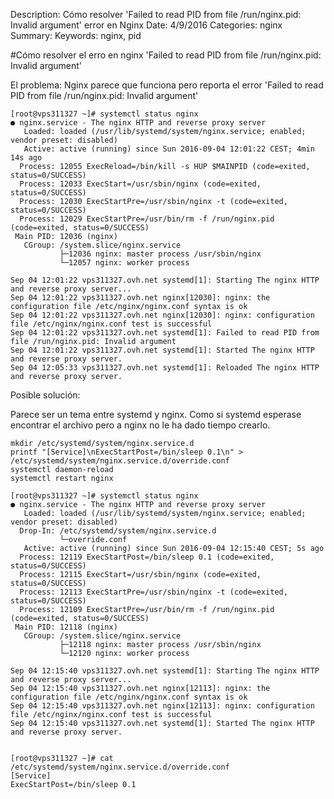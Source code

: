 Description: Cómo resolver 'Failed to read PID from file /run/nginx.pid: Invalid argument' error en Nginx
Date: 4/9/2016
Categories: nginx
Summary: 
Keywords: nginx, pid 

#Cómo resolver el erro en nginx 'Failed to read PID from file /run/nginx.pid: Invalid argument'


El problema: Nginx parece que funciona pero reporta el error 'Failed to read PID from file /run/nginx.pid: Invalid argument'

    [root@vps311327 ~]# systemctl status nginx
    ● nginx.service - The nginx HTTP and reverse proxy server
       Loaded: loaded (/usr/lib/systemd/system/nginx.service; enabled; vendor preset: disabled)
       Active: active (running) since Sun 2016-09-04 12:01:22 CEST; 4min 14s ago
      Process: 12055 ExecReload=/bin/kill -s HUP $MAINPID (code=exited, status=0/SUCCESS)
      Process: 12033 ExecStart=/usr/sbin/nginx (code=exited, status=0/SUCCESS)
      Process: 12030 ExecStartPre=/usr/sbin/nginx -t (code=exited, status=0/SUCCESS)
      Process: 12029 ExecStartPre=/usr/bin/rm -f /run/nginx.pid (code=exited, status=0/SUCCESS)
     Main PID: 12036 (nginx)
       CGroup: /system.slice/nginx.service
               ├─12036 nginx: master process /usr/sbin/nginx
               └─12057 nginx: worker process

    Sep 04 12:01:22 vps311327.ovh.net systemd[1]: Starting The nginx HTTP and reverse proxy server...
    Sep 04 12:01:22 vps311327.ovh.net nginx[12030]: nginx: the configuration file /etc/nginx/nginx.conf syntax is ok
    Sep 04 12:01:22 vps311327.ovh.net nginx[12030]: nginx: configuration file /etc/nginx/nginx.conf test is successful
    Sep 04 12:01:22 vps311327.ovh.net systemd[1]: Failed to read PID from file /run/nginx.pid: Invalid argument
    Sep 04 12:01:22 vps311327.ovh.net systemd[1]: Started The nginx HTTP and reverse proxy server.
    Sep 04 12:05:33 vps311327.ovh.net systemd[1]: Reloaded The nginx HTTP and reverse proxy server.


Posible solución:

Parece ser un tema entre systemd y nginx. Como si systemd esperase encontrar el archivo pero a nginx no le ha dado tiempo crearlo.

    mkdir /etc/systemd/system/nginx.service.d
    printf "[Service]\nExecStartPost=/bin/sleep 0.1\n" > /etc/systemd/system/nginx.service.d/override.conf
    systemctl daemon-reload
    systemctl restart nginx

    [root@vps311327 ~]# systemctl status nginx
    ● nginx.service - The nginx HTTP and reverse proxy server
       Loaded: loaded (/usr/lib/systemd/system/nginx.service; enabled; vendor preset: disabled)
      Drop-In: /etc/systemd/system/nginx.service.d
               └─override.conf
       Active: active (running) since Sun 2016-09-04 12:15:40 CEST; 5s ago
      Process: 12119 ExecStartPost=/bin/sleep 0.1 (code=exited, status=0/SUCCESS)
      Process: 12115 ExecStart=/usr/sbin/nginx (code=exited, status=0/SUCCESS)
      Process: 12113 ExecStartPre=/usr/sbin/nginx -t (code=exited, status=0/SUCCESS)
      Process: 12109 ExecStartPre=/usr/bin/rm -f /run/nginx.pid (code=exited, status=0/SUCCESS)
     Main PID: 12118 (nginx)
       CGroup: /system.slice/nginx.service
               ├─12118 nginx: master process /usr/sbin/nginx
               └─12120 nginx: worker process

    Sep 04 12:15:40 vps311327.ovh.net systemd[1]: Starting The nginx HTTP and reverse proxy server...
    Sep 04 12:15:40 vps311327.ovh.net nginx[12113]: nginx: the configuration file /etc/nginx/nginx.conf syntax is ok
    Sep 04 12:15:40 vps311327.ovh.net nginx[12113]: nginx: configuration file /etc/nginx/nginx.conf test is successful
    Sep 04 12:15:40 vps311327.ovh.net systemd[1]: Started The nginx HTTP and reverse proxy server.


    [root@vps311327 ~]# cat /etc/systemd/system/nginx.service.d/override.conf 
    [Service]
    ExecStartPost=/bin/sleep 0.1
